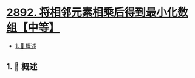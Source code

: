 # [2892. 将相邻元素相乘后得到最小化数组【中等】](https://github.com/Tdahuyou/TNotes.leetcode/tree/main/notes/2892.%20%E5%B0%86%E7%9B%B8%E9%82%BB%E5%85%83%E7%B4%A0%E7%9B%B8%E4%B9%98%E5%90%8E%E5%BE%97%E5%88%B0%E6%9C%80%E5%B0%8F%E5%8C%96%E6%95%B0%E7%BB%84%E3%80%90%E4%B8%AD%E7%AD%89%E3%80%91)

<!-- region:toc -->

- [1. 📝 概述](#1--概述)

<!-- endregion:toc -->

## 1. 📝 概述
